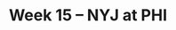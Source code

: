 ---
layout: game
title: Week 15 – NYJ at PHI
season: 2011
game_id: 2011_15_NYJ_PHI
away_team: NYJ
home_team: PHI
---